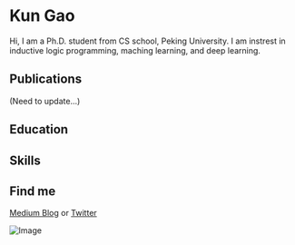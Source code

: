 # Kun Gao

Hi, I am a Ph.D. student from CS school, Peking University. I am instrest in inductive logic programming, maching learning, and deep learning. 

## Publications

(Need to update...)

## Education

## Skills

## Find me

[Medium Blog](https://kwinhoney.medium.com)  or [Twitter](https://twitter.com/kwin_gao)

![Image](src)